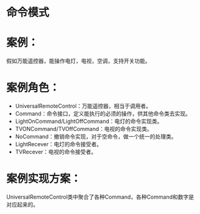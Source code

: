 # 命令模式

# 案例：

   假如万能遥控器，能操作电灯，电视，空调，支持开关功能。
   
# 案例角色：

- UniversalRemoteControl：万能遥控器，相当于调用者。
- Command：命令接口，定义能执行的必须的操作，供其他命令类去实现。
- LightOnCommand/LightOffCommand：电灯的命令实现类。
- TVONCommand/TVOffCommand：电视的命令实现类。
- NoCommand：撤销命令实现，对于空命令，做一个统一的处理类。
- LightRecever：电灯的命令接受者。
- TVRecever：电视的命令接受者。
  
# 案例实现方案：

UniversalRemoteControl类中聚合了各种Command，各种Command和数字是对应起来的。
